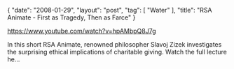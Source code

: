 {
   "date": "2008-01-29",
   "layout": "post",
   "tag": [
      "Water"
   ],
   "title": "RSA Animate - First as Tragedy, Then as Farce"
}

https://www.youtube.com/watch?v=hpAMbpQ8J7g  

In this short RSA Animate, renowned philosopher Slavoj Zizek investigates the surprising ethical implications of charitable giving. Watch the full lecture he...